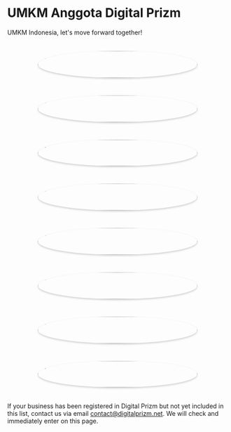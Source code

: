 # UMKM Anggota Digital Prizm

<p class="lead center">UMKM Indonesia, let's move forward together!</p>

<!-- <p class="text-muted"><a class="no-decoration" href="https://conf.erpnext.com/2014/videos#user">
	<i class="icon icon-facetime-video" style="vertical-align: middle;"></i> Watch User Presentations from the 2014 ERPNext Conference</a>
</p> -->

<div class="photo-grid">
	<div class="row">
		<div class="col-xs-3">
			<div class="inner">
				<a href="/stories/union-global">
					<img src="/assets/punia_website/images/stories/laurence.jpg" class='img-responsive'></a>
			</div>
		</div>
		<div class="col-xs-3">
			<div class="inner">
				<a href="/stories/rigpl">
					<img src="/assets/punia_website/images/stories/aditya-duggal.png" class='img-responsive'></a>
			</div>
		</div>
		<div class="col-xs-3">
			<div class="inner">
				<a href="/stories/alcon">
					<img src="/assets/punia_website/images/stories/zel-ortiz.png" class='img-responsive'></a>
			</div>
		</div>
		<div class="col-xs-3">
			<div class="inner">
				<a href="/stories/dogs-love-it">
					<img src="/assets/punia_website/images/stories/becht.jpg" class='img-responsive'></a>
			</div>
		</div>
		</div>
		<div class="row">
		<div class="col-xs-3">
			<div class="inner">
				<a href="/stories/fritzing">
					<img src="/assets/punia_website/images/stories/fritzing-ohs.png" class='img-responsive'></a>
			</div>
		</div>
		<div class="col-xs-3">
			<div class="inner">
				<a href="/stories/neural">
					<img src="/assets/punia_website/images/stories/tarun-gupta-neural.jpg" class='img-responsive'></a>
			</div>
		</div>
		<div class="col-xs-3">
			<div class="inner">
				<a href="/stories/city-glass">
					<img src="/assets/punia_website/images/stories/hisham_farid.jpg" class='img-responsive'></a>
			</div>
		</div>
		<div class="col-xs-3">
			<div class="inner">
				<a href="/stories/grupo-realize">
					<img src="/assets/punia_website/images/stories/max_morais.jpg" class='img-responsive'></a>
			</div>
		</div>
	</div>
</div>

<p class="center">
If your business has been registered in Digital Prizm but not yet included in this list, contact us via email <a href="mailto:support@digitalprizm.net?Subject=Membership:%20UMKM">contact@digitalprizm.net</a>. We will check and immediately enter on this page.</p>

<style>
.page_content{
	text-align: center;
}
.photo-grid {
	max-width: 80%;
	margin-left: auto;
	margin-right: auto;
	text-align: center;
}
@media (max-width: 767px) {
	.photo-grid {
		max-width: 100%;
	}
}
.photo-grid .row .col-xs-3 {
	padding-bottom: 25%;
	position: relative;
}
.photo-grid .row .col-xs-3 .inner {
	position: absolute;
	top: 20px;
	bottom: 20px;
	left: 20px;
	right: 20px;
	overflow: hidden;
}
.photo-grid .row .col-xs-3 .inner img {
	width: 100%;
	border: 0px;
	padding: 0px;
}
.inner{
  border-radius: 50%;
  box-shadow: 0px 2px 4px rgba(0,0,0,0.2);
  width: auto;
  height: auto;
}
.inner:hover{
  box-shadow: 0px 1px 2px rgba(0,0,0,0.2);
	transform: scale(0.98,0.98);
}
</style>
